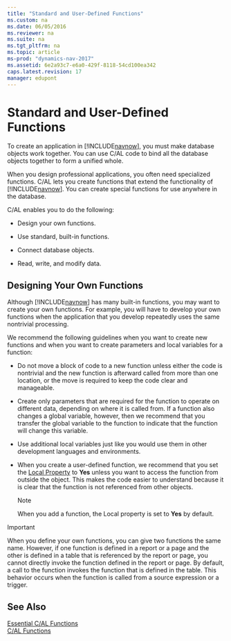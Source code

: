 ```yaml
---
title: "Standard and User-Defined Functions"
ms.custom: na
ms.date: 06/05/2016
ms.reviewer: na
ms.suite: na
ms.tgt_pltfrm: na
ms.topic: article
ms-prod: "dynamics-nav-2017"
ms.assetid: 6e2a93c7-e6a0-429f-8118-54cd100ea342
caps.latest.revision: 17
manager: edupont
---
```

# Standard and User-Defined Functions
To create an application in [!INCLUDE[navnow](includes/navnow_md.md)], you must make database objects work together. You can use C/AL code to bind all the database objects together to form a unified whole.  

 When you design professional applications, you often need specialized functions. C/AL lets you create functions that extend the functionality of [!INCLUDE[navnow](includes/navnow_md.md)]. You can create special functions for use anywhere in the database.  

 C/AL enables you to do the following:  

-   Design your own functions.  

-   Use standard, built-in functions.  

-   Connect database objects.  

-   Read, write, and modify data.  

## Designing Your Own Functions  
 Although [!INCLUDE[navnow](includes/navnow_md.md)] has many built-in functions, you may want to create your own functions. For example, you will have to develop your own functions when the application that you develop repeatedly uses the same nontrivial processing.  

 We recommend the following guidelines when you want to create new functions and when you want to create parameters and local variables for a function:  

-   Do not move a block of code to a new function unless either the code is nontrivial and the new function is afterward called from more than one location, or the move is required to keep the code clear and manageable.  

-   Create only parameters that are required for the function to operate on different data, depending on where it is called from. If a function also changes a global variable, however, then we recommend that you transfer the global variable to the function to indicate that the function will change this variable.  

-   Use additional local variables just like you would use them in other development languages and environments.  

-   When you create a user-defined function, we recommend that you set the [Local Property](Local-Property.md) to **Yes** unless you want to access the function from outside the object. This makes the code easier to understand because it is clear that the function is not referenced from other objects.  

    > [!NOTE]  
    >  When you add a function, the Local property is set to **Yes** by default.  

> [!IMPORTANT]  
>  When you define your own functions, you can give two functions the same name. However, if one function is defined in a report or a page and the other is defined in a table that is referenced by the report or page, you cannot directly invoke the function defined in the report or page. By default, a call to the function invokes the function that is defined in the table. This behavior occurs when the function is called from a source expression or a trigger.  

## See Also  
 [Essential C/AL Functions](Essential-C-AL-Functions.md)   
 [C/AL Functions](C-AL-Functions.md)

